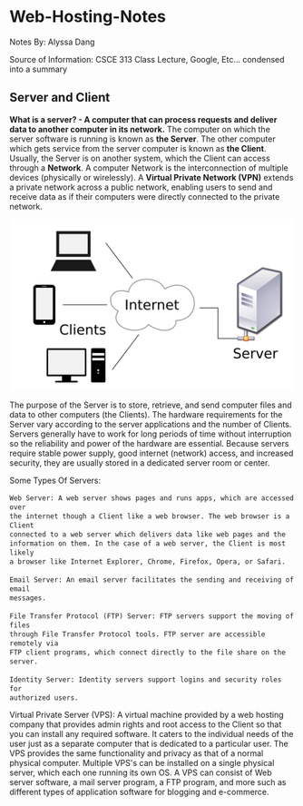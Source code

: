 # Web-Hosting-Notes

Notes By: Alyssa Dang

Source of Information: CSCE 313 Class Lecture, Google, Etc... condensed into a summary

## Server and Client

**What is a server? - A computer that can process requests and deliver data to another computer in its network.**
The computer on which the server software is running is known as **the Server**.
The other computer which gets service from the server computer is known as **the Client**. 
Usually, the Server is on another system, which the Client can access through a **Network**.
A computer Network is the interconnection of multiple devices (physically or wirelessly).
A **Virtual Private Network (VPN)** extends a private network across a public network, enabling users to send and receive 
data as if their computers were directly connected to the private network.

![Server-Client Model](https://github.com/AlyssaDang/Web-Hosting-Notes/blob/master/notesImages/Server-Client-Model.png)

The purpose of the Server is to store, retrieve, and send computer files and data to other computers (the Clients). 
The hardware requirements for the Server vary according to the server applications and the number of Clients. 
Servers generally have to work for long periods of time without interruption so the reliability and power of the hardware are essential. Because servers require stable power supply, good internet (network) access, and increased security, they are usually stored in a dedicated server room or center.

Some Types Of Servers:

    Web Server: A web server shows pages and runs apps, which are accessed over 
    the internet though a Client like a web browser. The web browser is a Client 
    connected to a web server which delivers data like web pages and the 
    information on them. In the case of a web server, the Client is most likely 
    a browser like Internet Explorer, Chrome, Firefox, Opera, or Safari. 
    
    Email Server: An email server facilitates the sending and receiving of email 
    messages. 
    
    File Transfer Protocol (FTP) Server: FTP servers support the moving of files 
    through File Transfer Protocol tools. FTP server are accessible remotely via 
    FTP client programs, which connect directly to the file share on the server. 
    
    Identity Server: Identity servers support logins and security roles for 
    authorized users. 

Virtual Private Server (VPS): A virtual machine provided by a web hosting company that provides admin rights and root access 
to the Client so that you can install any required software. It caters to the individual needs of the user just as a separate computer that is dedicated to a particular user. The VPS provides the same functionality and privacy as that of a normal physical computer. Multiple VPS's can be installed on a single physical server, which each one running its own OS.
A VPS can consist of Web server software, a mail server program, a FTP program, and more such as different types of application software for blogging and e-commerce.
